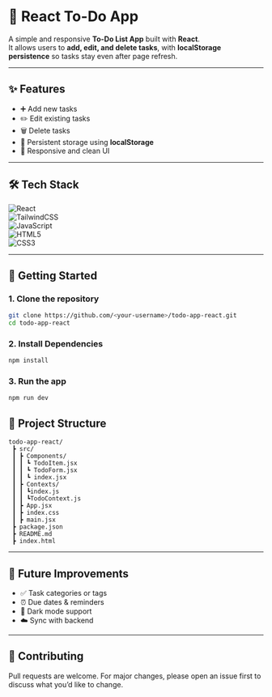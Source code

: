 # 📝 React To-Do App  

A simple and responsive **To-Do List App** built with **React**.  
It allows users to **add, edit, and delete tasks**, with **localStorage persistence** so tasks stay even after page refresh.  

---

## ✨ Features  
- ➕ Add new tasks  
- ✏️ Edit existing tasks  
- 🗑️ Delete tasks  
- 💾 Persistent storage using **localStorage**  
- 📱 Responsive and clean UI  

---

## 🛠️ Tech Stack  

![React](https://img.shields.io/badge/React-20232A?style=for-the-badge&logo=react&logoColor=61DAFB)  
![TailwindCSS](https://img.shields.io/badge/TailwindCSS-38B2AC?style=for-the-badge&logo=tailwind-css&logoColor=white)  
![JavaScript](https://img.shields.io/badge/JavaScript-ES6+-F7DF1E?style=for-the-badge&logo=javascript&logoColor=black)  
![HTML5](https://img.shields.io/badge/HTML5-E34F26?style=for-the-badge&logo=html5&logoColor=white)  
![CSS3](https://img.shields.io/badge/CSS3-1572B6?style=for-the-badge&logo=css3&logoColor=white)  
  

---

## 🚀 Getting Started  

### 1. Clone the repository  
```bash
git clone https://github.com/<your-username>/todo-app-react.git
cd todo-app-react
```

### 2. Install Dependencies
```bash
npm install
```

### 3. Run the app
```bash
npm run dev
```

## 📂 Project Structure

```plaintext
todo-app-react/
 ┣ src/
 ┃ ┣ Components/
 ┃ ┃ ┗ TodoItem.jsx
 ┃ ┃ ┗ TodoForm.jsx
 ┃ ┃ ┗ index.jsx
 ┃ ┣ Contexts/
 ┃ ┃ ┗index.js
 ┃ ┃ ┗TodoContext.js
 ┃ ┣ App.jsx
 ┃ ┣ index.css
 ┃ ┣ main.jsx
 ┣ package.json
 ┣ README.md
 ┣ index.html
 ```
---

## 🌟 Future Improvements

- ✅ Task categories or tags
- ⏰ Due dates & reminders
- 🌙 Dark mode support
- ☁️ Sync with backend

---

## 🤝 Contributing

Pull requests are welcome. For major changes, please open an issue first to discuss what you’d like to change.